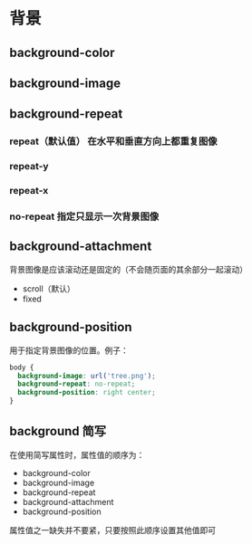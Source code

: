 # 背景

## background-color

## background-image

## background-repeat

### repeat（默认值） 在水平和垂直方向上都重复图像

### repeat-y

### repeat-x

### no-repeat 指定只显示一次背景图像

## background-attachment

背景图像是应该滚动还是固定的（不会随页面的其余部分一起滚动）

- scroll（默认）
- fixed

## background-position

用于指定背景图像的位置。例子：

```css
body {
  background-image: url('tree.png');
  background-repeat: no-repeat;
  background-position: right center;
}
```

## background 简写

在使用简写属性时，属性值的顺序为：

- background-color
- background-image
- background-repeat
- background-attachment
- background-position

属性值之一缺失并不要紧，只要按照此顺序设置其他值即可
